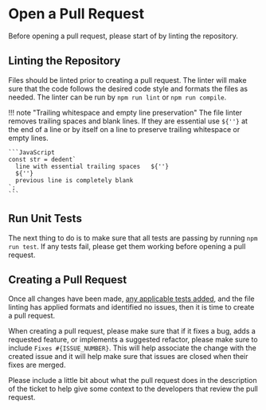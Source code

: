 # Open a Pull Request

Before opening a pull request, please start of by linting the repository.

## Linting the Repository

Files should be linted prior to creating a pull request. The linter will make sure that the code follows the desired code
style and formats the files as needed. The linter can be run by `npm run lint` or `npm run compile`.

!!! note "Trailing whitespace and empty line preservation"
    The file linter removes trailing spaces and blank lines. If they are essential use `${''}` at the end of a line or by
    itself on a line to preserve trailing whitespace or empty lines.

    ```JavaScript
    const str = dedent`
      line with essential trailing spaces   ${''}
      ${''}
      previous line is completely blank
    `;
    ```
## Run Unit Tests

The next thing to do is to make sure that all tests are passing by running `npm run test`. If any tests fail, please get them
working before opening a pull request.

## Creating a Pull Request

Once all changes have been made, [any applicable tests added](testing.md#should-you-add-a-test), and the
file linting has applied formats and identified no issues, then it is time to create a pull request.

When creating a pull request, please make sure that if it fixes a bug, adds a requested feature, or
implements a suggested refactor, please make sure to include `Fixes #{ISSUE_NUMBER}`. This will help associate
the change with the created issue and it will help make sure that issues are closed when their fixes are merged.

Please include a little bit about what the pull request does in the description of the ticket to help give some context to the developers that review the pull request.

